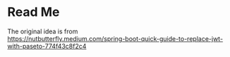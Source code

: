 # Read Me

The original idea is from  
https://nutbutterfly.medium.com/spring-boot-quick-guide-to-replace-jwt-with-paseto-774f43c8f2c4

